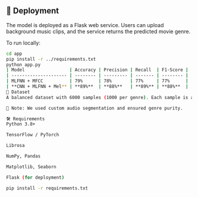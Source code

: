 
## 🚀 Deployment

The model is deployed as a Flask web service. Users can upload background music clips, and the service returns the predicted movie genre.

To run locally:

```bash
cd app
pip install -r ../requirements.txt
python app.py
| Model                 | Accuracy | Precision | Recall  | F1-Score |
| --------------------- | -------- | --------- | ------- | -------- |
| MLFNN + MFCC          | 79%      | 78%       | 77%     | 77%      |
| **CNN + MLFNN + Mel** | **89%**  | **88%**   | **89%** | **88%**  |
🧪 Dataset
A balanced dataset with 6000 samples (1000 per genre). Each sample is a 10-second audio clip extracted from background scores of various movies.

📌 Note: We used custom audio segmentation and ensured genre purity.

🛠 Requirements
Python 3.8+

TensorFlow / PyTorch

Librosa

NumPy, Pandas

Matplotlib, Seaborn

Flask (for deployment)

pip install -r requirements.txt

